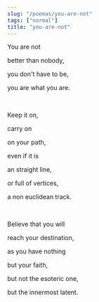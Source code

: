 ```yaml
---
slug: "/poemas/you-are-not"
tags: ["normal"]
title: "you-are-not"
---
```

You are not

better than nobody,

you don't have to be,

you are what you are.

&nbsp;

Keep it on,

carry on

on your path,

even if it is

an straight line,

or full of vertices,

a non euclidean track.

&nbsp;

Believe that you will

reach your destination,

as you have nothing

but your faith,

but not the esoteric one,

but the innermost latent.